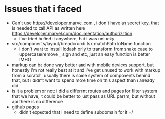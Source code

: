 # Issues that i faced

- Can't use https://developer.marvel.com , i don't have an secret key, that is needed to call API as written here https://developer.marvel.com/documentation/authorization
  - i've tried to find it anywhere, but i was unlucky
- src/components/layout/breadcrumb.tsx matchPathToName function
  - i don't want to install lodash only to transform from snake case to uppercase/remove _ sign and etc, just an easy function is better IMHO
- markup can be done way better and with mobile devices support, but honestly i'm not really best at it and i've get unused to work with markup from a scratch, usually there is some system of components behind that, but i didn't want to spend more time on this aspect than i already did
- is it a problem or not: i did a different routes and pages for filter system that we have, it could be better to just pass as URL param, but without api there is no difference
- github pages
  - didn't expected that i need to define subdomain for it =/
